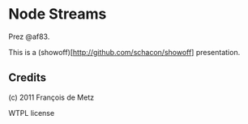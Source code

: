 # Node Streams

Prez @af83.

This is a (showoff)[http://github.com/schacon/showoff] presentation.

## Credits

(c) 2011 François de Metz

WTPL license
